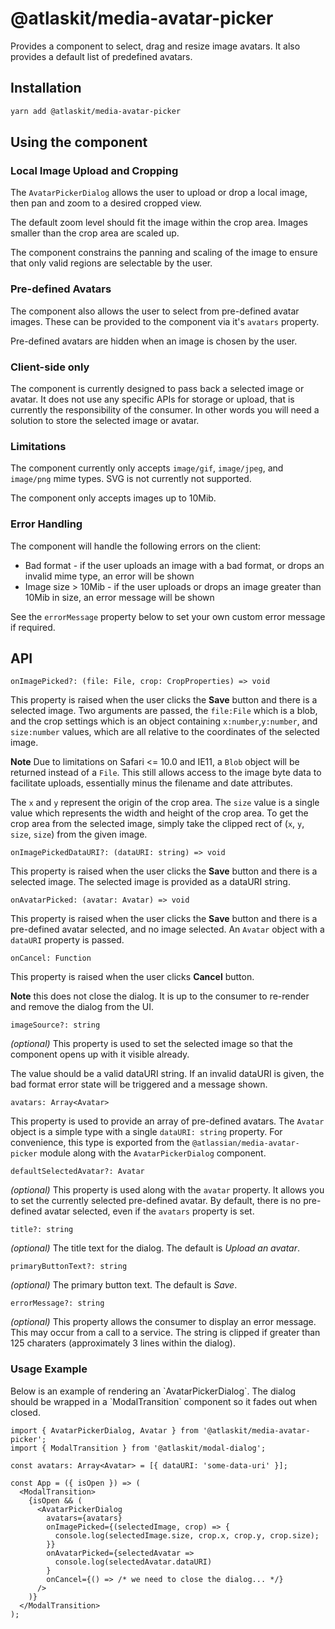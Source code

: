 # @atlaskit/media-avatar-picker

Provides a component to select, drag and resize image avatars. It also provides a default list of predefined avatars.

## Installation

~~~sh
yarn add @atlaskit/media-avatar-picker
~~~

## Using the component

### Local Image Upload and Cropping

The `AvatarPickerDialog` allows the user to upload or drop a local image, then pan and zoom to a desired cropped view.

The default zoom level should fit the image within the crop area. Images smaller than the crop area are scaled up.

The component constrains the panning and scaling of the image to ensure that only valid regions are selectable by the user.

### Pre-defined Avatars

The component also allows the user to select from pre-defined avatar images. These can be provided to the component via it's `avatars` property.

Pre-defined avatars are hidden when an image is chosen by the user.

### Client-side only

The component is currently designed to pass back a selected image or avatar. It does not use any specific APIs for storage or upload, that is currently the responsibility of the consumer. In other words you will need a solution to store the selected image or avatar.

### Limitations

The component currently only accepts `image/gif`, `image/jpeg`, and `image/png` mime types. SVG is not currently not supported.

The component only accepts images up to 10Mib.

### Error Handling

The component will handle the following errors on the client:

* Bad format - if the user uploads an image with a bad format, or drops an invalid mime type, an error will be shown
* Image size > 10Mib - if the user uploads or drops an image greater than 10Mib in size, an error message will be shown

See the `errorMessage` property below to set your own custom error message if required.

## API

`onImagePicked?: (file: File, crop: CropProperties) => void`

This property is raised when the user clicks the **Save** button and there is a selected image. Two arguments are passed, the `file:File` which is a blob, and the crop settings which is an object containing `x:number`,`y:number`, and `size:number` values, which are all relative to the coordinates of the selected image.

**Note** Due to limitations on Safari <= 10.0 and IE11, a `Blob` object will be returned instead of a `File`. This still allows access to the image byte data to facilitate uploads, essentially minus the filename and date attributes.

The `x` and `y` represent the origin of the crop area. The `size` value is a single value which represents the width and height of the crop area. To get the crop area from the selected image, simply take the clipped rect of (`x`, `y`, `size`, `size`) from the given image.

`onImagePickedDataURI?: (dataURI: string) => void`

This property is raised when the user clicks the **Save** button and there is a selected image. The selected image is provided as a dataURI string.

`onAvatarPicked: (avatar: Avatar) => void`

This property is raised when the user clicks the **Save** button and there is a pre-defined avatar selected, and no image selected. An `Avatar` object with a `dataURI` property is passed.

`onCancel: Function`

This property is raised when the user clicks **Cancel** button.

**Note** this does not close the dialog. It is up to the consumer to re-render and remove the dialog from the UI.

`imageSource?: string`

_(optional)_ This property is used to set the selected image so that the component opens up with it visible already.

The value should be a valid dataURI string. If an invalid dataURI is given, the bad format error state will be triggered and a message shown.

`avatars: Array<Avatar>`

This property is used to provide an array of pre-defined avatars. The `Avatar` object is a simple type with a single `dataURI: string` property. For convenience, this type is exported from the `@atlassian/media-avatar-picker` module along with the `AvatarPickerDialog` component.

`defaultSelectedAvatar?: Avatar`

_(optional)_ This property is used along with the `avatar` property. It allows you to set the currently selected pre-defined avatar. By default, there is no pre-defined avatar selected, even if the `avatars` property is set.

`title?: string`

_(optional)_ The title text for the dialog. The default is _Upload an avatar_.

`primaryButtonText?: string`

_(optional)_ The primary button text. The default is _Save_.

`errorMessage?: string`

_(optional)_ This property allows the consumer to display an error message. This may occur from a call to a service. The string is clipped if greater than 125 charaters (approximately 3 lines within the dialog).

### Usage Example

Below is an example of rendering an \`AvatarPickerDialog\`. The dialog should be wrapped in a \`ModalTransition\` component so it fades out when closed.

~~~
import { AvatarPickerDialog, Avatar } from '@atlaskit/media-avatar-picker';
import { ModalTransition } from '@atlaskit/modal-dialog';

const avatars: Array<Avatar> = [{ dataURI: 'some-data-uri' }];

const App = ({ isOpen }) => (
  <ModalTransition>
    {isOpen && (
      <AvatarPickerDialog
        avatars={avatars}
        onImagePicked={(selectedImage, crop) => {
          console.log(selectedImage.size, crop.x, crop.y, crop.size);
        }}
        onAvatarPicked={selectedAvatar =>
          console.log(selectedAvatar.dataURI)
        }
        onCancel={() => /* we need to close the dialog... */}
      />
    )}
  </ModalTransition>
);
~~~
